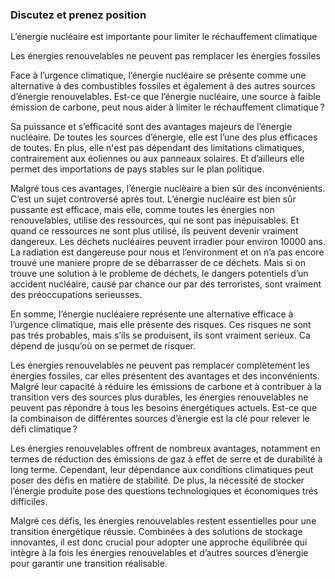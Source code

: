 ### Discutez et prenez position 

L’énergie nucléaire est importante pour limiter le réchauffement climatique 

Les énergies renouvelables ne peuvent pas remplacer les énergies fossiles


Face à l’urgence climatique, l’énergie nucléaire se présente comme une alternative à des combustibles fossiles et également à des autres sources d’énergie renouvelables. Est-ce que l’énergie nucléaire, une source à faible émission de carbone, peut nous aider à limiter le réchauffement climatique ? 


Sa puissance et  s’efficacité sont des avantages majeurs de l’énergie nucléaire. De toutes les sources d’énergie, elle est l’une des plus efficaces de toutes.  En plus, elle n'est pas dépendant des limitations climatiques, contrairement aux éoliennes ou aux panneaux solaires. Et d’ailleurs elle permet des importations de pays stables sur le plan politique. 

Malgré tous ces avantages, l’énergie nuclèaire a bien sûr des inconvénients. C’est un sujet controversé après tout. 
L’énergie nucléaire est bien sûr pussante est efficace, mais elle, comme toutes les énergies non renouvelables, utilise des ressources, qui ne sont pas inépuisables. Et quand ce ressources ne sont plus utilisé, ils peuvent devenir vraiment dangereux. Les déchets nucléaires peuvent irradier pour environ 10000 ans. La radiation est dangereuse pour nous et l’environment et on n’a pas encore trouvé une maniere propre de se débarrasser de ce déchets. Mais si on trouve une solution à le probleme de déchets, le dangers potentiels d’un accident nucléaire, causé par chance our par des terroristes, sont vraiment des préoccupations serieusses.

En somme, l’énergie nucléaiere représente une alternative efficace à l’urgence climatique, mais elle présente des risques. Ces risques ne sont pas trés probables, mais s’ils se produisent, ils sont vraiment serieux. Ca dépend de jusqu’où on se permet de risquer. 



Les énergies renouvelables ne peuvent pas remplacer complètement les énergies fossiles, car elles présentent des avantages et des inconvénients. 
Malgré leur capacité à réduire les émissions de carbone et à contribuer à la transition vers des sources plus durables, les énergies renouvelables ne peuvent pas répondre à tous les besoins énergétiques actuels. Est-ce que la combinaison de différentes sources d’énergie est la clé pour relever le défi climatique ? 

Les énergies renouvelables offrent de nombreux avantages, notamment en termes de réduction des émissions de gaz à effet de serre et de durabilité à long terme. Cependant, leur dépendance aux conditions climatiques peut poser des défis en matière de stabilité. De plus, la nécessité de stocker l’énergie produite pose des questions technologiques et économiques trés difficiles. 

Malgré ces défis, les énergies renouvelables restent essentielles pour une transition énergétique réussie. Combinées à des solutions de stockage innovantes, il est donc crucial pour adopter une approche équilibrée qui intègre à la fois les énergies renouvelables et d’autres sources d’énergie pour garantir une transition réalisable.